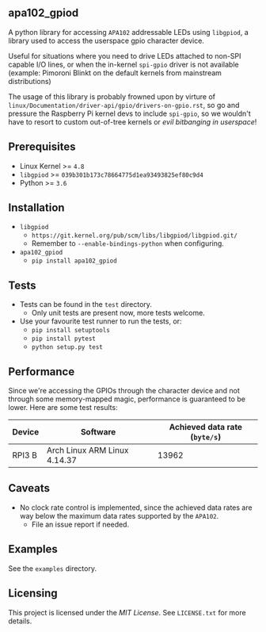 apa102_gpiod
------------
A python library for accessing ``APA102`` addressable LEDs using ``libgpiod``,
a library used to access the userspace gpio character device.

Useful for situations where you need to drive LEDs attached to non-SPI capable
I/O lines, or when the in-kernel ``spi-gpio`` driver is not available (example:
Pimoroni Blinkt on the default kernels from mainstream distributions)

The usage of this library is probably frowned upon by virture of
``linux/Documentation/driver-api/gpio/drivers-on-gpio.rst``, so go and pressure
the Raspberry Pi kernel devs to include ``spi-gpio``, so we wouldn't have to
resort to custom out-of-tree kernels or _evil bitbanging in userspace_!

Prerequisites
-------------
- Linux Kernel >= ``4.8``
- ``libgpiod`` >= ``039b301b173c78664775d1ea93493825ef80c9d4``
- Python >= ``3.6``

Installation
------------
- ``libgpiod``
    - ``https://git.kernel.org/pub/scm/libs/libgpiod/libgpiod.git/``
    - Remember to ``--enable-bindings-python`` when configuring.
- ``apa102_gpiod``
    - ``pip install apa102_gpiod``

Tests
-----
- Tests can be found in the ``test`` directory.
    - Only unit tests are present now, more tests welcome.
- Use your favourite test runner to run the tests, or:
    - ``pip install setuptools``
    - ``pip install pytest``
    - ``python setup.py test``


Performance
-----------
Since we're accessing the GPIOs through the character device and not through
some memory-mapped magic, performance is guaranteed to be lower. Here are some
test results:

Device | Software                        | Achieved data rate (``byte/s``)
-------| --------------------------------| --------------------------------
RPI3 B | Arch Linux ARM Linux 4.14.37    | 13962

Caveats
-------
- No clock rate control is implemented, since the achieved data rates are
  way below the maximum data rates supported by the ``APA102``.
    - File an issue report if needed.

Examples
--------
See the ``examples`` directory.

Licensing
---------
This project is licensed under the *MIT License*.
See ``LICENSE.txt`` for more details.
